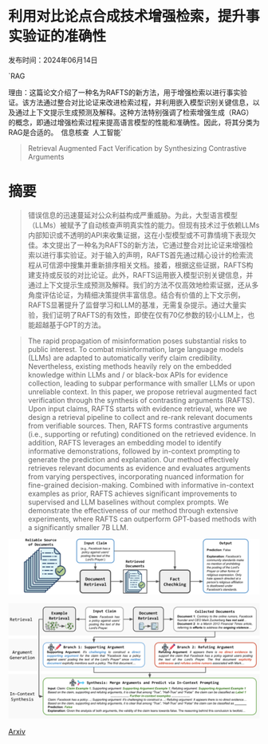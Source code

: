 # 利用对比论点合成技术增强检索，提升事实验证的准确性

发布时间：2024年06月14日

`RAG

理由：这篇论文介绍了一种名为RAFTS的新方法，用于增强检索以进行事实验证。该方法通过整合对比论证来改进检索过程，并利用嵌入模型识别关键信息，以及通过上下文提示生成预测及解释。这种方法特别强调了检索增强生成（RAG）的概念，即通过增强检索过程来提高语言模型的性能和准确性。因此，将其分类为RAG是合适的。` `信息核查` `人工智能`

> Retrieval Augmented Fact Verification by Synthesizing Contrastive Arguments

# 摘要

> 错误信息的迅速蔓延对公众利益构成严重威胁。为此，大型语言模型（LLMs）被赋予了自动核查声明真实性的能力。但现有技术过于依赖LLMs内部知识或不透明的API来收集证据，这在小型模型或不可靠情境下表现欠佳。本文提出了一种名为RAFTS的新方法，它通过整合对比论证来增强检索以进行事实验证。对于输入的声明，RAFTS首先通过精心设计的检索流程从可信源中搜集并重新排序相关文档。接着，根据这些证据，RAFTS构建支持或反驳的对比论证。此外，RAFTS运用嵌入模型识别关键信息，并通过上下文提示生成预测及解释。我们的方法不仅高效地检索证据，还从多角度评估论证，为精细决策提供丰富信息。结合有价值的上下文示例，RAFTS显著提升了监督学习和LLM的基准，无需复杂提示。通过大量实验，我们证明了RAFTS的有效性，即使在仅有70亿参数的较小LLM上，也能超越基于GPT的方法。

> The rapid propagation of misinformation poses substantial risks to public interest. To combat misinformation, large language models (LLMs) are adapted to automatically verify claim credibility. Nevertheless, existing methods heavily rely on the embedded knowledge within LLMs and / or black-box APIs for evidence collection, leading to subpar performance with smaller LLMs or upon unreliable context. In this paper, we propose retrieval augmented fact verification through the synthesis of contrasting arguments (RAFTS). Upon input claims, RAFTS starts with evidence retrieval, where we design a retrieval pipeline to collect and re-rank relevant documents from verifiable sources. Then, RAFTS forms contrastive arguments (i.e., supporting or refuting) conditioned on the retrieved evidence. In addition, RAFTS leverages an embedding model to identify informative demonstrations, followed by in-context prompting to generate the prediction and explanation. Our method effectively retrieves relevant documents as evidence and evaluates arguments from varying perspectives, incorporating nuanced information for fine-grained decision-making. Combined with informative in-context examples as prior, RAFTS achieves significant improvements to supervised and LLM baselines without complex prompts. We demonstrate the effectiveness of our method through extensive experiments, where RAFTS can outperform GPT-based methods with a significantly smaller 7B LLM.

![利用对比论点合成技术增强检索，提升事实验证的准确性](../../../paper_images/2406.09815/x1.png)

![利用对比论点合成技术增强检索，提升事实验证的准确性](../../../paper_images/2406.09815/x2.png)

[Arxiv](https://arxiv.org/abs/2406.09815)